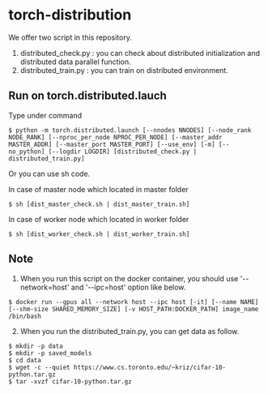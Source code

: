 # torch-distribution

We offer two script in this repository.

1. distributed_check.py : you can check about distributed initialization and distributed data parallel function.
2. distributed_train.py : you can train on distributed environment.

## Run on torch.distributed.lauch

Type under command

```
$ python -m torch.distributed.launch [--nnodes NNODES] [--node_rank NODE_RANK] [--nproc_per_node NPROC_PER_NODE] [--master_addr MASTER_ADDR] [--master_port MASTER_PORT] [--use_env] [-m] [--no_python] [--logdir LOGDIR] [distributed_check.py | distributed_train.py]
```

Or you can use sh code.

In case of master node which located in master folder

```
$ sh [dist_master_check.sh | dist_master_train.sh]
```

In case of worker node which located in worker folder

```
$ sh [dist_worker_check.sh | dist_worker_train.sh]
```

## Note

1. When you run this script on the docker container, you should use '--network=host' and '--ipc=host' option like below.

```
$ docker run --gpus all --network host --ipc host [-it] [--name NAME] [--shm-size SHARED_MEMORY_SIZE] [-v HOST_PATH:DOCKER_PATH] image_name /bin/bash
```

2. When you run the distributed_train.py, you can get data as follow.

```
$ mkdir -p data
$ mkdir -p saved_models
$ cd data
$ wget -c --quiet https://www.cs.toronto.edu/~kriz/cifar-10-python.tar.gz
$ tar -xvzf cifar-10-python.tar.gz
```
